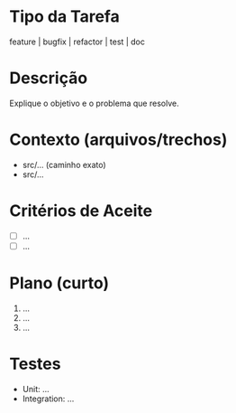 # Tipo da Tarefa
feature | bugfix | refactor | test | doc

# Descrição
Explique o objetivo e o problema que resolve.

# Contexto (arquivos/trechos)
- src/... (caminho exato)
- src/...

# Critérios de Aceite
- [ ] ...
- [ ] ...

# Plano (curto)
1) ...
2) ...
3) ...

# Testes
- Unit: ...
- Integration: ...
